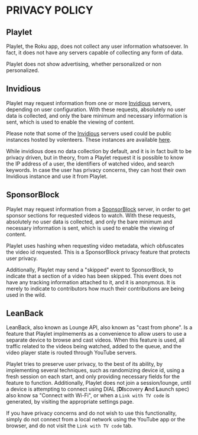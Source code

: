 # PRIVACY POLICY

## Playlet

Playlet, the Roku app, does not collect any user information whatsoever.
In fact, it does not have any servers capable of collecting any form of data.

Playlet does not show advertising, whether personalized or non personalized.

## Invidious

Playlet may request information from one or more [Invidious](https://invidious.io/)
servers, depending on user configuration. With these requests, absolutely no
user data is collected, and only the bare minimum and necessary information
is sent, which is used to enable the viewing of content.

Please note that some of the [Invidious](https://invidious.io/) servers used
could be public instances hosted by volenteers. These instances are available
[here](https://api.invidious.io/).

While invidious does no data collection by default, and it is in fact built to
be privacy driven, but in theory, from a Playlet request it is possible to
know the IP address of a user, the identifiers of watched video, and search
keywords. In case the user has privacy concerns, they can host their own
Invidious instance and use it from Playlet.

## SponsorBlock

Playlet may request information from a [SponsorBlock](https://github.com/ajayyy/SponsorBlock)
server, in order to get sponsor sections for requested videos to watch.
With these requests, absolutely no
user data is collected, and only the bare minimum and necessary information
is sent, which is used to enable the viewing of content.

Playlet uses hashing when requesting video metadata, which obfuscates
the video id requested. This is a SponsorBlock privacy feature that protects
user privacy.

Additionally, Playlet may send a "skipped" event to SponsorBlock, to indicate
that a section of a video has been skipped. This event does not have any
tracking information attached to it, and it is anonymous. It is merely to
indicate to contributors how much their contributions are being used in the wild.

## LeanBack

LeanBack, also known as Lounge API, also known as "cast from phone". Is a feature that Playlet implmements as a convenience to allow users to use a separate device to browse and cast videos.
When this feature is used, all traffic related to the videos being watched, added to the queue, and the video player state is routed through YouTube servers.

Playlet tries to preserve user privacy, to the best of its ability, by implementing several techniques, such as randomizing device id, using a fresh session on each start, and only providing necessary fields for the feature to function.
Additionally, Playlet does not join a session/lounge, until a device is attempting to connect using DIAL (**DI**scovery **A**nd **L**aunch spec) also know sa "Connect with Wi-Fi", or when a `Link with TV code` is generated, by visiting the appropriate settings page.

If you have privacy concerns and do not wish to use this functionality, simply do not connect from a local network using the YouTube app or the browser, and do not visit the `Link with TV code` tab.

